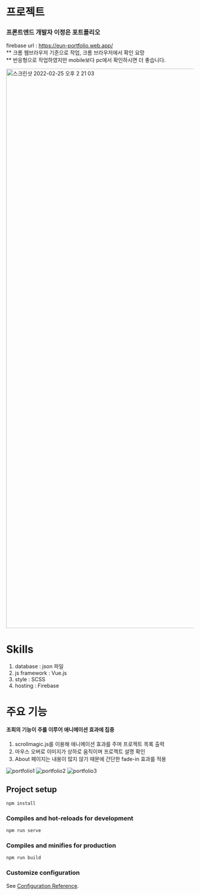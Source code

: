 # 프로젝트<br>

### 프론트엔드 개발자 이정은 포트폴리오<br>
firebase url : https://eun-portfolio.web.app/ <br>
** 크롬 웹브라우저 기준으로 작업, 크롬 브라우저에서 확인 요망<br>
** 반응형으로 작업하였지만 mobile보다 pc에서 확인하시면 더 좋습니다.<br>

<img width="1503" alt="스크린샷 2022-02-25 오후 2 21 03" src="https://user-images.githubusercontent.com/62632252/155661580-edbdb1fa-d880-484a-b27a-078d3995b559.png">

# Skills

1. database : json 파일
2. js framework : Vue.js
3. style : SCSS
4. hosting : Firebase

# 주요 기능

#### 조회의 기능이 주를 이루어 애니메이션 효과에 집중
1. scrollmagic.js를 이용해 애니메이션 효과를 주며 프로젝트 목록 출력
2. 마우스 오버로 이미지가 상하로 움직이며 프로젝트 설명 확인
3. About 페이지는 내용이 많지 않기 때문에 간단한 fade-in 효과를 적용

![portfolio1](https://user-images.githubusercontent.com/62632252/155661640-7ffc1044-81d7-4b97-a4e5-6435831f66a3.gif)
![portfolio2](https://user-images.githubusercontent.com/62632252/155662168-8c8ad92c-f61d-4778-848a-91fbe832b308.gif)
![portfolio3](https://user-images.githubusercontent.com/62632252/155661661-411c9cde-d6ca-4e86-973d-a4b1320948f2.gif)

## Project setup
```
npm install
```

### Compiles and hot-reloads for development
```
npm run serve
```

### Compiles and minifies for production
```
npm run build
```

### Customize configuration
See [Configuration Reference](https://cli.vuejs.org/config/).
